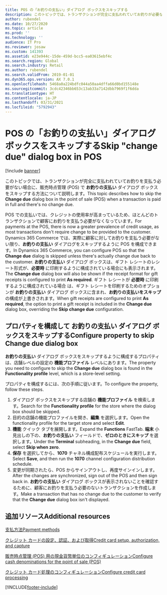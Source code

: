 ```yaml
---
title: POS の「お釣りの支払い」ダイアログ ボックスをスキップする
description: このトピックでは、トランザクションが完全に支払われていてお釣りが必要ない場合に、販売時点管理 (POS) で「お釣りの支払い」ダイアログ ボックスをスキップする方法について説明します。
author: rubendel
ms.date: 10/27/2020
ms.topic: article
ms.prod: ''
ms.technology: ''
audience: IT Pro
ms.reviewer: josaw
ms.custom: 141393
ms.assetid: e23e944c-15de-459d-bcc5-ea03615ebf4c
ms.search.region: Global
ms.search.industry: Retail
ms.author: rubendel
ms.search.validFrom: 2019-01-01
ms.dyn365.ops.version: AX 7.0.1
ms.openlocfilehash: 5468a0a224bdfc044a50aa4dffa66d0bd155148e
ms.sourcegitcommit: 3cdc42346bb653c13ab33a7142dbb7969f1f6dda
ms.translationtype: HT
ms.contentlocale: ja-JP
ms.lasthandoff: 03/31/2021
ms.locfileid: "5792943"
---
```

# <a name="skip-change-due-dialog-box-in-pos"></a><span data-ttu-id="a6a83-103">POS の「お釣りの支払い」ダイアログ ボックスをスキップする</span><span class="sxs-lookup"><span data-stu-id="a6a83-103">Skip "change due" dialog box in POS</span></span>

[!include [banner](../includes/banner.md)]

<span data-ttu-id="a6a83-104">このトピックでは、トランザクションが完全に支払われていてお釣りを支払う必要がない場合に、販売時点管理 (POS) で **お釣りの支払い** ダイアログ ボックスをスキップする方法について説明します。</span><span class="sxs-lookup"><span data-stu-id="a6a83-104">This topic describes how to skip the **Change due** dialog box in the point of sale (POS) when a transaction is paid in full and there's no change due.</span></span>

<span data-ttu-id="a6a83-105">POS での支払いでは、クレジットの使用率が高まっているため、ほとんどのトランザクションで顧客にお釣りを支払う必要がなくなっています。</span><span class="sxs-lookup"><span data-stu-id="a6a83-105">For payments at the POS, there is now a greater prevalence of credit usage, as most transactions don't require change to be provided to the customer.</span></span> <span data-ttu-id="a6a83-106">Dynamics 365 Commerce では、実際に顧客に対してお釣りを支払う必要がない限り、**お釣りの支払い** ダイアログをスキップするように POS を構成できます。</span><span class="sxs-lookup"><span data-stu-id="a6a83-106">In Dynamics 365 Commerce, you can configure POS so that the  **Change due** dialog is skipped unless there's actually change due back to the customer.</span></span> <span data-ttu-id="a6a83-107">**お釣りの支払い** ダイアログ ボックスは、ギフト レシートのレシート形式が、**必要時** に印刷するように構成されている場合にも表示されます。</span><span class="sxs-lookup"><span data-stu-id="a6a83-107">The **Change due** dialog box will also be shown if the receipt format for gift receipts is configured to print **As required**.</span></span> <span data-ttu-id="a6a83-108">ギフト レシートが **必要時** に印刷するように構成されている場合 は、ギフト レシートを印刷するためのオプションが **お釣りの支払い** ダイアログ ボックスに含まれ、**お釣りの支払いをスキップ** の構成が上書きされます。</span><span class="sxs-lookup"><span data-stu-id="a6a83-108">When gift receipts are configured to print **As required**, the option to print a gift receipt is included in the **Change due** dialog box, overriding the **Skip change due** configuration.</span></span>

## <a name="configure-property-to-skip-change-due-dialog-box"></a><span data-ttu-id="a6a83-109">プロパティを構成して **お釣りの支払い** ダイアログ ボックスをスキップする</span><span class="sxs-lookup"><span data-stu-id="a6a83-109">Configure property to skip **Change due** dialog box</span></span>

<span data-ttu-id="a6a83-110">**お釣りの支払い** ダイアログ ボックスをスキップするように構成するプロパティは、店舗レベルの設定の **機能プロファイル** レベルにあります。</span><span class="sxs-lookup"><span data-stu-id="a6a83-110">The property you need to configure to skip the **Change due** dialog box is found in the **Functionality profile** level, which is a store-level setting.</span></span> 

<span data-ttu-id="a6a83-111">プロパティを構成するには、次の手順に従います。</span><span class="sxs-lookup"><span data-stu-id="a6a83-111">To configure the property, follow these steps.</span></span>

1. <span data-ttu-id="a6a83-112">ダイアログ ボックスをスキップする店舗の **機能プロファイル** を検索します。</span><span class="sxs-lookup"><span data-stu-id="a6a83-112">Search for the **Functionality profile** for the store where the dialog box should be skipped.</span></span>
1. <span data-ttu-id="a6a83-113">目的の店舗の機能プロファイルを開き、**編集** を選択します。</span><span class="sxs-lookup"><span data-stu-id="a6a83-113">Open the functionality profile for the target store and select **Edit**.</span></span> 
1. <span data-ttu-id="a6a83-114">**機能** クイック タブを展開します。</span><span class="sxs-lookup"><span data-stu-id="a6a83-114">Expand the **Functions** FastTab.</span></span> <span data-ttu-id="a6a83-115">**端末** 小見出しの下の、**お釣りの支払い** フィールドで、**ゼロのときにスキップ** を選択します。</span><span class="sxs-lookup"><span data-stu-id="a6a83-115">Under the **Terminal** subheading, in the **Change due** field, select **Skip when zero**.</span></span> 
1. <span data-ttu-id="a6a83-116">**保存** を選択してから、**1070** チャネル構成配布スケジュールを実行します。</span><span class="sxs-lookup"><span data-stu-id="a6a83-116">Select **Save**, and then run the **1070** channel configuration distribution schedule.</span></span>
1. <span data-ttu-id="a6a83-117">変更が同期されたら、POS からサインアウトし、再度サインインします。</span><span class="sxs-lookup"><span data-stu-id="a6a83-117">After the changes are synchronized, sign out of the POS and then sign back in.</span></span> <span data-ttu-id="a6a83-118">**お釣りの支払い** ダイアログ ボックスが表示されないことを確認するために、顧客にお釣りを支払う必要のないトランザクションを作成します。</span><span class="sxs-lookup"><span data-stu-id="a6a83-118">Make a transaction that has no change due to the customer to verify that the **Change due** dialog box isn't displayed.</span></span>  

## <a name="additional-resources"></a><span data-ttu-id="a6a83-119">追加リソース</span><span class="sxs-lookup"><span data-stu-id="a6a83-119">Additional resources</span></span>

[<span data-ttu-id="a6a83-120">支払方法</span><span class="sxs-lookup"><span data-stu-id="a6a83-120">Payment methods</span></span>](../payment-methods.md)

[<span data-ttu-id="a6a83-121">クレジット カードの設定、認証、および取得</span><span class="sxs-lookup"><span data-stu-id="a6a83-121">Credit card setup, authorization, and capture</span></span>](https://docs.microsoft.com/dynamics365/finance/accounts-receivable/credit-card-authorizations)

[<span data-ttu-id="a6a83-122">販売時点管理 (POS) 用の現金貨幣単位のコンフィギュレーション</span><span class="sxs-lookup"><span data-stu-id="a6a83-122">Configure cash denominations for the point of sale (POS)</span></span>](../cash-denominations.md)

[<span data-ttu-id="a6a83-123">クレジット カード処理のコンフィギュレーション</span><span class="sxs-lookup"><span data-stu-id="a6a83-123">Configure credit card processing</span></span>](../tasks/configure-credit-card-processing.md)


[!INCLUDE[footer-include](../../includes/footer-banner.md)]
